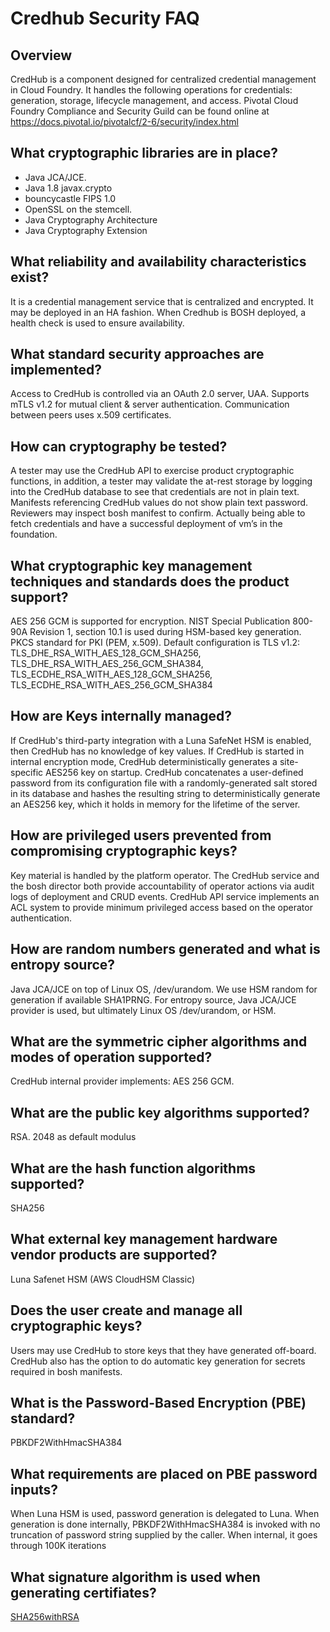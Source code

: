 # Credhub Security FAQ
 
## Overview
CredHub is a component designed for centralized credential management in Cloud Foundry. It handles the following operations for credentials: generation, storage, lifecycle management, and access.  Pivotal Cloud Foundry Compliance and Security Guild can be found online at  https://docs.pivotal.io/pivotalcf/2-6/security/index.html

## What cryptographic libraries are in place?
* Java JCA/JCE. 
* Java 1.8 javax.crypto
* bouncycastle FIPS 1.0
* OpenSSL on the stemcell.
* Java Cryptography Architecture 
* Java Cryptography Extension

## What reliability and availability characteristics exist?
It is a credential management service that is centralized and encrypted.  It may be deployed in an HA fashion. When Credhub is BOSH deployed, a health check is used to ensure availability.

## What standard security approaches are implemented?
Access to CredHub is controlled via an OAuth 2.0 server, UAA.  Supports mTLS v1.2 for mutual client & server authentication. Communication between peers uses x.509 certificates.


## How can cryptography be tested?
A tester may use the CredHub API to exercise product cryptographic functions, in addition, a tester may validate the at-rest storage by logging into the CredHub database to see that credentials are not in plain text. Manifests referencing CredHub values do not show plain text password. Reviewers may inspect bosh manifest to confirm.  Actually being able to fetch credentials and have a successful deployment of vm’s in the foundation.


## What cryptographic key management techniques and standards does the product support? 
AES 256 GCM is supported for encryption.  NIST Special Publication 800-90A Revision 1, section 10.1 is used during HSM-based key generation.  PKCS standard for PKI (PEM, x.509).  Default configuration is TLS v1.2: TLS_DHE_RSA_WITH_AES_128_GCM_SHA256, TLS_DHE_RSA_WITH_AES_256_GCM_SHA384, TLS_ECDHE_RSA_WITH_AES_128_GCM_SHA256, TLS_ECDHE_RSA_WITH_AES_256_GCM_SHA384

## How are Keys internally managed?
If CredHub's third-party integration with a Luna SafeNet HSM is enabled, then CredHub has no knowledge of key values.  If CredHub is started in internal encryption mode, CredHub deterministically generates a site-specific AES256 key on startup. CredHub concatenates a user-defined password from its configuration file with a randomly-generated salt stored in its database and hashes the resulting string to deterministically generate an AES256 key, which it holds in memory for the lifetime of the server.


## How are privileged users prevented from compromising cryptographic keys?
Key material is handled by the platform operator. The CredHub service and the bosh director both provide accountability of operator actions via audit logs of deployment and CRUD events.  CredHub API service implements an ACL system to provide minimum privileged access based on the operator authentication.

## How are random numbers generated and what is entropy source?
Java JCA/JCE on top of Linux OS, /dev/urandom.  We use HSM random for generation if available SHA1PRNG. For entropy source, Java JCA/JCE provider is used, but ultimately Linux OS /dev/urandom, or HSM.

## What are the symmetric cipher algorithms and modes of operation supported?
CredHub internal provider implements:  AES 256 GCM.  

## What are the public key algorithms supported?
RSA.  2048 as default modulus

## What are the hash function algorithms supported?
SHA256

## What external key management hardware vendor products are supported?
Luna Safenet HSM (AWS CloudHSM Classic)

## Does the user create and manage all cryptographic keys?
Users may use CredHub to store keys that they have generated off-board.  CredHub also has the option to do automatic key generation for secrets required in bosh manifests.

## What is the Password-Based Encryption (PBE) standard?
PBKDF2WithHmacSHA384

## What requirements are placed on PBE password inputs? 
When Luna HSM is used, password generation is delegated to Luna.  When generation is done internally,  PBKDF2WithHmacSHA384 is invoked with no truncation of password string supplied by the caller.   When internal, it goes through 100K iterations

## What signature algorithm is used when generating certifiates?
[SHA256withRSA](https://github.com/cloudfoundry-incubator/credhub/blob/master/components/encryption/src/main/java/org/cloudfoundry/credhub/config/BouncyCastleProviderConfiguration.java#L23)
